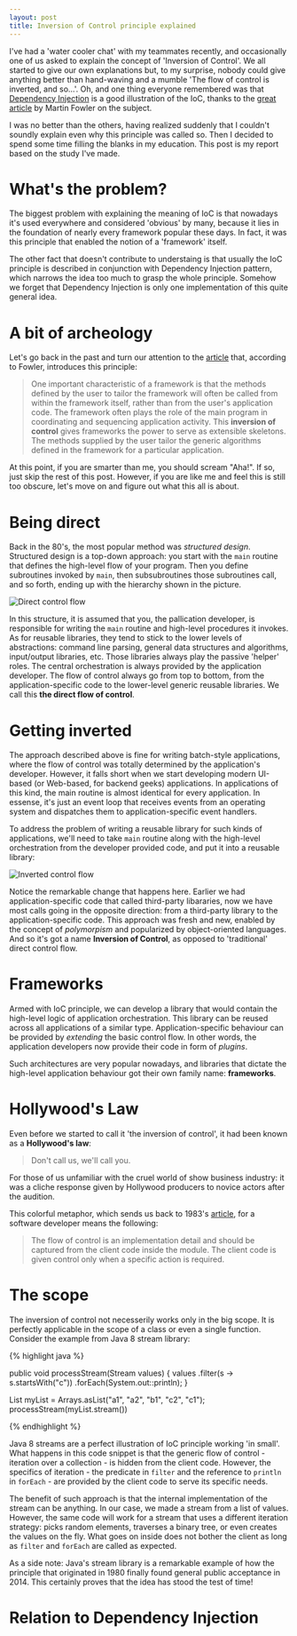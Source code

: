```yaml
---
layout: post
title: Inversion of Control principle explained
---
```


I've had a 'water cooler chat' with my teammates recently, and occasionally one
of us asked to explain the concept of 'Inversion of Control'.  We all started to
give our own explanations but, to my surprise, nobody could give anything better
than hand-waving and a mumble 'The flow of control is inverted, and so...'. Oh,
and one thing everyone remembered was that
[Dependency Injection](http://en.wikipedia.org/wiki/Dependency_injection) is a
good illustration of the IoC, thanks to the
[great article](http://martinfowler.com/articles/injection.html) by Martin
Fowler on the subject.

I was no better than the others, having realized suddenly that I couldn't
soundly explain even why this principle was called so. Then I decided to spend
some time filling the blanks in my education. This post is my report based on
the study I've made.

# What's the problem?

The biggest problem with explaining the meaning of IoC is that nowadays it's used
everywhere and considered 'obvious' by many, because it lies in the foundation
of nearly every framework popular these days. In fact, it was this principle
that enabled the notion of a 'framework' itself.

The other fact that doesn't contribute to understaing is that usually the IoC
principle is described in conjunction with Dependency Injection pattern, which
narrows the idea too much to grasp the whole principle. Somehow we forget that
Dependency Injection is only one implementation of this quite general idea.

# A bit of archeology

Let's go back in the past and turn our attention to the
[article](http://www.laputan.org/drc/drc.html) that, according to Fowler,
introduces this principle:

> One important characteristic of a framework is that the methods defined by the
> user to tailor the framework will often be called from within the framework
> itself, rather than from the user's application code. The framework often plays
> the role of the main program in coordinating and sequencing application
> activity. This **inversion of control** gives frameworks the power to serve as
> extensible skeletons. The methods supplied by the user tailor the generic
> algorithms defined in the framework for a particular application.


At this point, if you are smarter than me, you should scream "Aha!". If so, just
skip the rest of this post. However, if you are like me and feel this is still
too obscure, let's move on and figure out what this all is about.

# Being direct

Back in the 80's, the most popular method was *structured design*. Structured
design is a top-down approach: you start with the `main` routine that defines
the high-level flow of your program. Then you define subroutines invoked by
`main`, then subsubroutines those subroutines call, and so forth, ending up with
the hierarchy shown in the picture.

![Direct control flow][direct-flow]

In this structure, it is assumed that you, the pallication developer, is
responsible for writing the `main` routine and high-level procedures it
invokes. As for reusable libraries, they tend to stick to the lower levels of
abstractions: command line parsing, general data structures and algorithms,
input/output libraries, etc. Those libraries always play the passive 'helper'
roles. The central orchestration is always provided by the application
developer. The flow of control always go from top to bottom, from the
application-specific code to the lower-level generic reusable libraries. We
call this **the direct flow of control**. 

# Getting inverted

The approach described above is fine for writing batch-style applications, where
the flow of control was totally determined by the application's
developer. However, it falls short when we start developing modern UI-based (or
Web-based, for backend geeks) applications. In applications of this kind, the
main routine is almost identical for every application. In essense, it's just an
event loop that receives events from an operating system and dispatches them to
application-specific event handlers.

To address the problem of writing a reusable library for such kinds of
applications, we'll need to take `main` routine along with the high-level
orchestration from the developer provided code, and put it into a reusable
library:

![Inverted control flow][inverted-flow]

Notice the remarkable change that happens here. Earlier we had
application-specific code that called third-party libararies, now we have most calls
going in the opposite direction: from a third-party library to the
application-specific code. This approach was fresh and new, enabled by the
concept of *polymorpism* and popularized by object-oriented languages. And so
it's got a name **Inversion of Control**, as opposed to 'traditional' direct
control flow.

# Frameworks

Armed with IoC principle, we can develop a library that would contain the
high-level logic of application orchestration. This library can be reused across
all applications of a similar type. Application-specific behaviour can be
provided by *extending* the basic control flow. In other words, the application
developers now provide their code in form of *plugins*.

Such architectures are very popular nowadays, and libraries that dictate the
high-level application behaviour got their own family name: **frameworks**.

# Hollywood's Law

Even before we started to call it 'the inversion of control', it had been known
as a **Hollywood's law**:

> Don't call us, we'll call you.

For those of us unfamiliar with the cruel world of show business industry: it
was a cliche response given by Hollywood producers to novice actors after the
audition.

This colorful metaphor, which sends us back to 1983's [article][mesa], for a
software developer means the following:

> The flow of control is an implementation detail and should be captured from
> the client code inside the module. The client code is given control only when
> a specific action is required.

# The scope

The inversion of control not necesserily works only in the big scope. It is
perfectly applicable in the scope of a class or even a single function. Consider
the example from Java 8 stream library:

{% highlight java %}

public void processStream(Stream<String> values) {
  values
    .filter(s -> s.startsWith("c"))
    .forEach(System.out::println);
}
	
List<String> myList = Arrays.asList("a1", "a2", "b1", "c2", "c1");
processStream(myList.stream())
	
{% endhighlight %}

Java 8 streams are a perfect illustration of IoC principle working 'in
small'. What happens in this code snippet is that the generic flow of control -
iteration over a collection - is hidden from the client code. However, the
specifics of iteration - the predicate in `filter` and the reference to
`println` in `forEach` - are provided by the client code to serve its specific
needs.

The benefit of such approach is that the internal implementation of the stream
can be anything. In our case, we made a stream from a list of values. However,
the same code will work for a stream that uses a different iteration strategy:
picks random elements, traverses a binary tree, or even creates the values on
the fly.  What goes on inside does not bother the client as long as `filter` and
`forEach` are called as expected.

As a side note: Java's stream library is a remarkable example of how the
principle that originated in 1980 finally found general public acceptance in
2014. This certainly proves that the idea has stood the test of time! 

# Relation to Dependency Injection


[direct-flow]: https://docs.google.com/drawings/d/1SSfH6AzZM8D29UGZVrjOXuR7woOjuLshkX_rqZgWS4Y/pub?w=647&amp;h=435
[inverted-flow]: https://docs.google.com/drawings/d/1U_B-_UeWsUsDQUrA_5i8FFLWsYIuJYJTrMfmO3W1cfM/pub?w=647&amp;h=435
[vlissides]: http://www.dre.vanderbilt.edu/~schmidt/Coursera/articles/hollywood-principle.txt
[mesa]: http://www.digibarn.com/friends/curbow/star/XDEPaper.pdf

